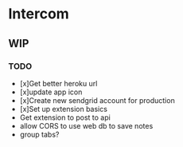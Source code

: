 # Intercom

## WIP

### TODO

- [x]Get better heroku url
- [x]update app icon
- [x]Create new sendgrid account for production
- [x]Set up extension basics
- Get extension to post to api
- allow CORS to use web db to save notes
- group tabs?
